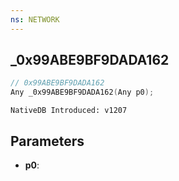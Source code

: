 ```yaml
---
ns: NETWORK
---
```

## _0x99ABE9BF9DADA162

```c
// 0x99ABE9BF9DADA162
Any _0x99ABE9BF9DADA162(Any p0);
```

```
NativeDB Introduced: v1207
```

## Parameters
* **p0**:
